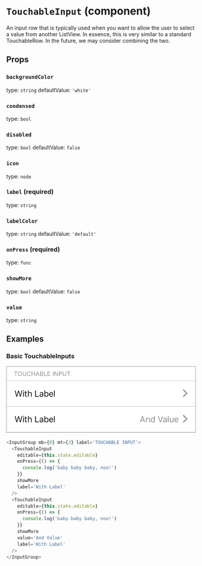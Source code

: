 `TouchableInput` (component)
============================

An input row that is typically used when you want to allow
the user to select a value from another ListView. In essence,
this is very similar to a standard TouchableRow. In the future,
we may consider combining the two.

Props
-----

### `backgroundColor`

type: `string`
defaultValue: `'white'`


### `condensed`

type: `bool`


### `disabled`

type: `bool`
defaultValue: `false`


### `icon`

type: `node`


### `label` (required)

type: `string`


### `labelColor`

type: `string`
defaultValue: `'default'`


### `onPress` (required)

type: `func`


### `showMore`

type: `bool`
defaultValue: `false`


### `value`

type: `string`

## Examples

### Basic TouchableInputs

![TouchableInput example](images/TouchableInput.png)

```javascript
<InputGroup mb={0} mt={3} label='TOUCHABLE INPUT'>
  <TouchableInput
    editable={this.state.editable}
    onPress={() => {
      console.log('baby baby baby, noo!')
    }}
    showMore
    label='With Label'
  />
  <TouchableInput
    editable={this.state.editable}
    onPress={() => {
      console.log('baby baby baby, noo!')
    }}
    showMore
    value='And Value'
    label='With Label'
  />
</InputGroup>
```
